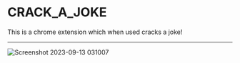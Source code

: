 # CRACK_A_JOKE
This is a chrome extension which when used cracks a joke! <br> <hr>
![Screenshot 2023-09-13 031007](https://github.com/XERXES-OG/CRACK_A_JOKE/assets/95545385/84a55053-3806-43e7-8298-31e27960f454)
